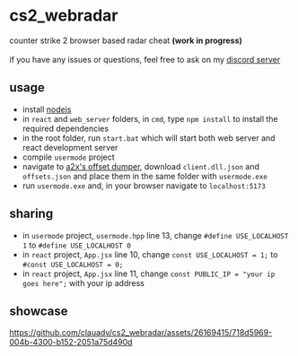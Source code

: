 # cs2_webradar
counter strike 2 browser based radar cheat **(work in progress)** <br>
<br>
if you have any issues or questions, feel free to ask on my [discord server](https://discord.gg/wVzuHN8uXd)

## usage
- install [nodejs](https://nodejs.org/en/download/current)
- in `react` and `web_server` folders, in `cmd`, type `npm install` to install the required dependencies
- in the root folder, run `start.bat` which will start both web server and react development server
- compile `usermode` project
- navigate to [a2x's offset dumper](https://github.com/a2x/cs2-dumper/tree/main/generated), download `client.dll.json` and `offsets.json` and place them in the same folder with `usermode.exe`
- run `usermode.exe` and, in your browser navigate to `localhost:5173` <br>

## sharing
- in `usermode` project, `usermode.hpp` line 13, change `#define USE_LOCALHOST 1` to `#define USE_LOCALHOST 0`
- in `react` project, `App.jsx` line 10, change `const USE_LOCALHOST = 1;` to `#const USE_LOCALHOST = 0;`
- in `react` project, `App.jsx` line 11, change `const PUBLIC_IP = "your ip goes here";` with your ip address

## showcase
https://github.com/clauadv/cs2_webradar/assets/26169415/718d5969-004b-4300-b152-2051a75d490d
